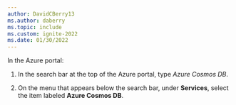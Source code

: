 ```yaml
---
author: DavidCBerry13
ms.author: daberry
ms.topic: include
ms.custom: ignite-2022
ms.date: 01/30/2022
---
```

In the Azure portal:

   1. In the search bar at the top of the Azure portal, type *Azure Cosmos DB*.

   1. On the menu that appears below the search bar, under **Services**, select the item labeled **Azure Cosmos DB**.
